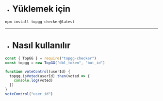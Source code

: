 - # Yüklemek için 
```
npm install topgg-checker@latest
```
___
- # Nasıl kullanılır
```javascript
const { TopGG } = require("topgg-checker")
const topgg = new TopGG("dbl_token", "bot_id")

function voteControl(userId) {
  topgg.isVoted(userId).then(voted => {
    console.log(voted)
  })
}
voteControl("user_id")
```
